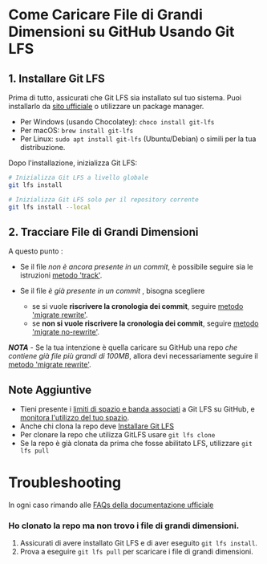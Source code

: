 # Come Caricare File di Grandi Dimensioni su GitHub Usando Git LFS

## 1. Installare Git LFS

Prima di tutto, assicurati che Git LFS sia installato sul tuo sistema. Puoi installarlo da [sito ufficiale](https://git-lfs.github.com/) o utilizzare un package manager.

- Per Windows (usando Chocolatey): `choco install git-lfs`
- Per macOS: `brew install git-lfs`
- Per Linux: `sudo apt install git-lfs` (Ubuntu/Debian) o simili per la tua distribuzione.

Dopo l'installazione, inizializza Git LFS:
```bash
# Inizializza Git LFS a livello globale
git lfs install
```
```bash
# Inizializza Git LFS solo per il repository corrente
git lfs install --local
```

## 2. Tracciare File di Grandi Dimensioni
A questo punto :
- Se il file *non è ancora presente in un commit*, è possibile seguire sia le istruzioni [metodo 'track'](_steps-track.md).
  
- Se il file *è già presente in un commit* , bisogna scegliere
    - se si vuole **riscrivere la cronologia dei commit**, seguire [metodo 'migrate rewrite'](_steps-rewrite.md).
    - se **non si vuole riscrivere la cronologia dei commit**, seguire [metodo 'migrate no-rewrite'](_steps-norewrite.md).
  
***NOTA*** - Se la tua intenzione è quella caricare su GitHub una repo *che contiene già file più grandi di 100MB*, allora devi necessariamente seguire il [metodo 'migrate rewrite'](_steps-rewrite.md).


## Note Aggiuntive
- Tieni presente i [limiti di spazio e banda associati](https://docs.github.com/en/repositories/working-with-files/managing-large-files/about-storage-and-bandwidth-usage) a Git LFS su GitHub, e [monitora l'utilizzo del tuo spazio](https://docs.github.com/en/billing/managing-billing-for-your-products/managing-billing-for-git-large-file-storage/viewing-your-git-large-file-storage-usage).
- Anche chi clona la repo deve [Installare Git LFS](#1-installare-git-lfs)
- Per clonare la repo che utilizza GitLFS usare `git lfs clone`
- Se la repo è già clonata da prima che fosse abilitato LFS, utilizzare  `git lfs pull`

  
<!-- TROUBLESHOOTING -->
# Troubleshooting
In ogni caso rimando alle [FAQs della documentazione ufficiale](https://github.com/git-lfs/git-lfs/blob/main/docs/man/git-lfs-faq.adoc)

### Ho clonato la repo ma non trovo i file di grandi dimensioni.
  1. Assicurati di avere installato Git LFS e di aver eseguito `git lfs install`.
  2. Prova a eseguire `git lfs pull` per scaricare i file di grandi dimensioni.
  


